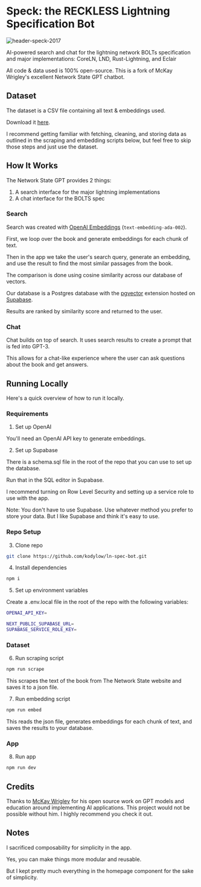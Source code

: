 # Speck: the RECKLESS Lightning Specification Bot
![header-speck-2017](https://user-images.githubusercontent.com/3596602/223659009-df8b61e2-a9b3-4446-911d-506da6a641e9.jpg)


AI-powered search and chat for the lightning network BOLTs specification and major implementations: CoreLN, LND, Rust-Lightning, and Eclair

All code & data used is 100% open-source. This is a fork of McKay Wrigley's excellent Network State GPT chatbot.

## Dataset

The dataset is a CSV file containing all text & embeddings used.

Download it [here](https://drive.google.com/file/d/1djr6I4-oPNTABaqrmubaL_5tSXetbrdf/view).

I recommend getting familiar with fetching, cleaning, and storing data as outlined in the scraping and embedding scripts below, but feel free to skip those steps and just use the dataset.

## How It Works

The Network State GPT provides 2 things:

1. A search interface for the major lightning implementations
2. A chat interface for the BOLTS spec

### Search

Search was created with [OpenAI Embeddings](https://platform.openai.com/docs/guides/embeddings) (`text-embedding-ada-002`).

First, we loop over the book and generate embeddings for each chunk of text.

Then in the app we take the user's search query, generate an embedding, and use the result to find the most similar passages from the book.

The comparison is done using cosine similarity across our database of vectors.

Our database is a Postgres database with the [pgvector](https://github.com/pgvector/pgvector) extension hosted on [Supabase](https://supabase.com/).

Results are ranked by similarity score and returned to the user.

### Chat

Chat builds on top of search. It uses search results to create a prompt that is fed into GPT-3.

This allows for a chat-like experience where the user can ask questions about the book and get answers.

## Running Locally

Here's a quick overview of how to run it locally.

### Requirements

1. Set up OpenAI

You'll need an OpenAI API key to generate embeddings.

2. Set up Supabase

There is a schema.sql file in the root of the repo that you can use to set up the database.

Run that in the SQL editor in Supabase.

I recommend turning on Row Level Security and setting up a service role to use with the app.

Note: You don't have to use Supabase. Use whatever method you prefer to store your data. But I like Supabase and think it's easy to use.

### Repo Setup

3. Clone repo

```bash
git clone https://github.com/kodylow/ln-spec-bot.git
```

4. Install dependencies

```bash
npm i
```

5. Set up environment variables

Create a .env.local file in the root of the repo with the following variables:

```bash
OPENAI_API_KEY=

NEXT_PUBLIC_SUPABASE_URL=
SUPABASE_SERVICE_ROLE_KEY=
```

### Dataset

6. Run scraping script

```bash
npm run scrape
```

This scrapes the text of the book from The Network State website and saves it to a json file.

7. Run embedding script

```bash
npm run embed
```

This reads the json file, generates embeddings for each chunk of text, and saves the results to your database.

### App

8. Run app

```bash
npm run dev
```

## Credits

Thanks to [McKay Wrigley](https://github.com/mckaywrigley) for his open source work on GPT models and education around implementing AI applications. This project would not be possible without him. I highly recommend you check it out.

## Notes

I sacrificed composability for simplicity in the app.

Yes, you can make things more modular and reusable.

But I kept pretty much everything in the homepage component for the sake of simplicity.
